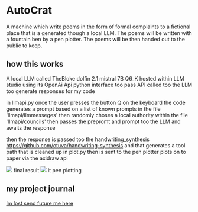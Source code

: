 # AutoCrat
 A machine which write poems in the form of formal complaints to a fictional place that is a generated though a local LLM. The poems will be written with a fountain ben by a pen plotter. The poems will be then handed out to the public to keep.



## how this works 

A local LLM called TheBloke dolfin 2.1 mistral  7B Q6_K hosted within LLM studio using its OpenAi Api python interface too pass API called too the LLM too generate responses for my code 

in llmapi.py once the user presses the button Q on the keyboard the code generates a prompt based on a list of known prompts in the file 'llmapi/llmmesseges' then randomly choses a local authority within the file 'llmapi/councils' then passes the prepromt and prompt too the LLM and awaits the response 

 then the response is passed too the handwriting_synthesis https://github.com/otuva/handwriting-synthesis and that generates a tool path that is cleaned up in plot.py then is sent to the pen plotter plots on to paper via the axidraw api

![](attachments/Pasted%20image%2020240401221055.png)
final result 
![](attachments/Pasted%20image%2020240401221133.png)
 it pen plotting 
## my project journal 

[Im lost send future me here](Im%20lost%20send%20future%20me%20here.md)
